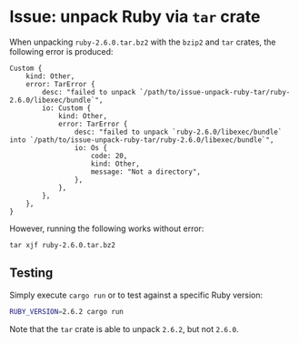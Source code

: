 # Issue: unpack Ruby via `tar` crate

When unpacking `ruby-2.6.0.tar.bz2` with the `bzip2` and `tar` crates, the
following error is produced:

```
Custom {
    kind: Other,
    error: TarError {
        desc: "failed to unpack `/path/to/issue-unpack-ruby-tar/ruby-2.6.0/libexec/bundle`",
        io: Custom {
            kind: Other,
            error: TarError {
                desc: "failed to unpack `ruby-2.6.0/libexec/bundle` into `/path/to/issue-unpack-ruby-tar/ruby-2.6.0/libexec/bundle`",
                io: Os {
                    code: 20,
                    kind: Other,
                    message: "Not a directory",
                },
            },
        },
    },
}
```

However, running the following works without error:

```
tar xjf ruby-2.6.0.tar.bz2
```

## Testing

Simply execute `cargo run` or to test against a specific Ruby version:

```sh
RUBY_VERSION=2.6.2 cargo run
```

Note that the `tar` crate is able to unpack `2.6.2`, but not `2.6.0`.
